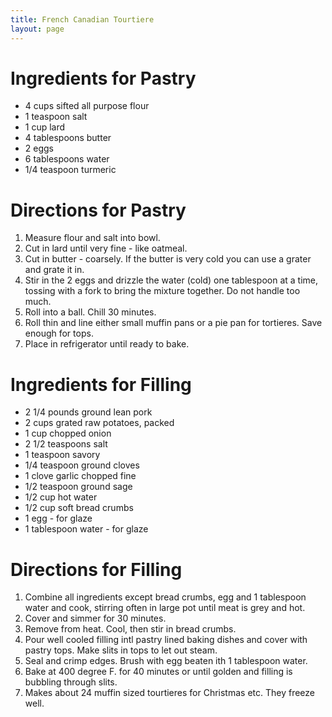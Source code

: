 ```yaml
---
title: French Canadian Tourtiere
layout: page
---
```


# Ingredients for Pastry

* 4 cups sifted all purpose flour
* 1 teaspoon salt
* 1 cup lard
* 4 tablespoons butter
* 2 eggs
* 6 tablespoons water
* 1/4 teaspoon turmeric

# Directions for Pastry

1. Measure flour and salt into bowl.
1. Cut in lard until very fine - like oatmeal.
1. Cut in butter - coarsely. If the butter is very cold you can use a grater and grate it in.
1. Stir in the 2 eggs and drizzle the water (cold) one tablespoon at a time, tossing with a fork to bring the mixture together. Do not handle too much.
1. Roll into a ball. Chill 30 minutes.
1. Roll thin and line either small muffin pans or a pie pan for tortieres. Save enough for tops.
1. Place in refrigerator until ready to bake.

# Ingredients for Filling

* 2 1/4 pounds ground lean pork
* 2 cups grated raw potatoes, packed
* 1 cup chopped onion
* 2 1/2 teaspoons salt
* 1 teaspoon savory
* 1/4 teaspoon ground cloves
* 1 clove garlic chopped fine
* 1/2 teaspoon ground sage
* 1/2 cup hot water
* 1/2 cup soft bread crumbs
* 1 egg - for glaze
* 1 tablespoon water - for glaze

# Directions for Filling

1. Combine all ingredients except bread crumbs, egg and 1 tablespoon water and cook, stirring often in large pot until meat is grey and hot.
1. Cover and simmer for 30 minutes.
1. Remove from heat. Cool, then stir in bread crumbs.
1. Pour well cooled filling intl pastry lined baking dishes and cover with pastry tops. Make slits in tops to let out steam.
1. Seal and crimp edges. Brush with egg beaten ith 1 tablespoon water.
1. Bake at 400 degree F. for 40 minutes or until golden and filling is bubbling through slits.
1. Makes about 24 muffin sized tourtieres for Christmas etc. They freeze well.
